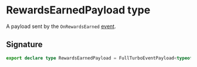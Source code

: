 # RewardsEarnedPayload type

A payload sent by the `OnRewardsEarned` [event](https://developers.meta.com/horizon-worlds/reference/2.0.0/analytics_turboevents).

## Signature

```typescript
export declare type RewardsEarnedPayload = FullTurboEventPayload<typeof OnRewardsEarned>;
```